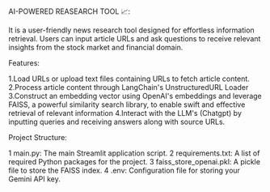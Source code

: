 
AI-POWERED REASEARCH TOOL 📈:

It is a user-friendly news research tool designed for effortless information retrieval. Users can input article URLs and ask questions to receive relevant insights from the stock market and financial domain.

Features:

1.Load URLs or upload text files containing URLs to fetch article content.
2.Process article content through LangChain's UnstructuredURL Loader
3.Construct an embedding vector using OpenAI's embeddings and leverage FAISS, a powerful similarity search library, to enable swift and effective retrieval of relevant information
4.Interact with the LLM's (Chatgpt) by inputting queries and receiving answers along with source URLs.

Project Structure:

1 main.py: The main Streamlit application script.
2 requirements.txt: A list of required Python packages for the project.
3 faiss_store_openai.pkl: A pickle file to store the FAISS index.
4 .env: Configuration file for storing your Gemini API key.